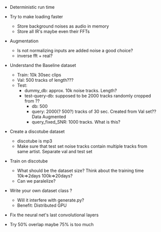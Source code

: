 - Deterministic run time

- Try to make loading faster
  - Store background noises as audio in memory
  - Store all IR's maybe even their FFTs

- Augmentation
  - Is not normalizing inputs are added noise a good choice?
  - inverse fft + real?

- Understand the Baseline dataset
  - Train: 10k 30sec clips
  - Val: 500 tracks of length???
  - Test:
    - dummy_db: approx. 10k noise tracks. Length?
    - test-query-db: supposed to be 2000 tracks randomly cropped from ??
      - db: 500
      - query: 2000(? 500?) tracks of 30 sec. Created from Val set?? Data Augmented
      - query_fixed_SNR: 1000 tracks. What is this?

- Create a discotube dataset
  - discotube is mp3
  - Make sure that test set noise tracks contain multiple tracks from same artist. Separate val and test set

- Train on discotube
  - What should be the dataset size? Think about the training time 10k=>2days 100k=>20days?
  - Can we paralelize?

- Write your own dataset class ?
  - Will it interfere with generate.py?
  - Benefit: Distributed GPU

- Fix the neural net's last convolutional layers

- Try 50% overlap maybe 75% is too much